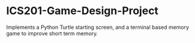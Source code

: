 # ICS201-Game-Design-Project
Implements a Python Turtle starting screen, and a terminal based memory game to improve short term memory.
